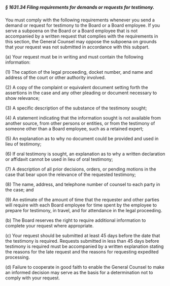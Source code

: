 ##### § 1631.34 Filing requirements for demands or requests for testimony. #####

You must comply with the following requirements whenever you send a demand or request for testimony to the Board or a Board employee. If you serve a subpoena on the Board or a Board employee that is not accompanied by a written request that complies with the requirements in this section, the General Counsel may oppose the subpoena on grounds that your request was not submitted in accordance with this subpart.

(a) Your request must be in writing and must contain the following information:

(1) The caption of the legal proceeding, docket number, and name and address of the court or other authority involved.

(2) A copy of the complaint or equivalent document setting forth the assertions in the case and any other pleading or document necessary to show relevance;

(3) A specific description of the substance of the testimony sought;

(4) A statement indicating that the information sought is not available from another source, from other persons or entities, or from the testimony of someone other than a Board employee, such as a retained expert;

(5) An explanation as to why no document could be provided and used in lieu of testimony;

(6) If oral testimony is sought, an explanation as to why a written declaration or affidavit cannot be used in lieu of oral testimony;

(7) A description of all prior decisions, orders, or pending motions in the case that bear upon the relevance of the requested testimony;

(8) The name, address, and telephone number of counsel to each party in the case; and

(9) An estimate of the amount of time that the requester and other parties will require with each Board employee for time spent by the employee to prepare for testimony, in travel, and for attendance in the legal proceeding.

(b) The Board reserves the right to require additional information to complete your request where appropriate.

(c) Your request should be submitted at least 45 days before the date that the testimony is required. Requests submitted in less than 45 days before testimony is required must be accompanied by a written explanation stating the reasons for the late request and the reasons for requesting expedited processing.

(d) Failure to cooperate in good faith to enable the General Counsel to make an informed decision may serve as the basis for a determination not to comply with your request.